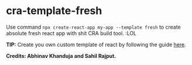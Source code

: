 # cra-template-fresh

Use command `npx create-react-app my-app --template fresh` to create absolute fresh react app with shit CRA build tool. :LOL

__TIP:__ Create you own custom template of react by following the guide [here](https://create-react-app.dev/docs/custom-templates/).

__Credits: Abhinav Khanduja and Sahil Rajput.__
